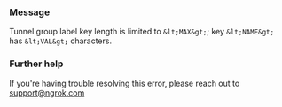 
### Message
Tunnel group label key length is limited to `&lt;MAX&gt;`; key `&lt;NAME&gt;` has `&lt;VAL&gt;` characters.

### Further help
If you're having trouble resolving this error, please reach out to [support@ngrok.com](mailto:support@ngrok.com?subject=Help%20with%20ERR_NGROK_6509)


